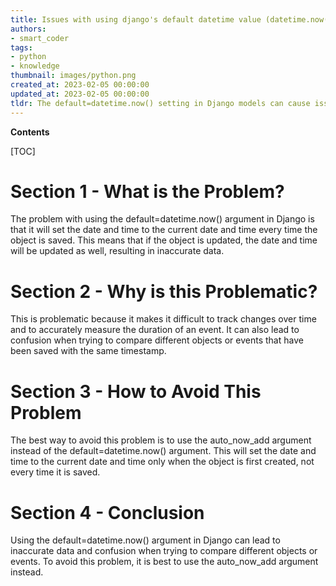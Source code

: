 ```yaml
---
title: Issues with using django's default datetime value (datetime.now())
authors:
- smart_coder
tags:
- python
- knowledge
thumbnail: images/python.png
created_at: 2023-02-05 00:00:00
updated_at: 2023-02-05 00:00:00
tldr: The default=datetime.now() setting in Django models can cause issues with timezone-aware datetime objects.
---
```


**Contents**

[TOC]

# Section 1 - What is the Problem?

The problem with using the default=datetime.now() argument in Django is that it will set the date and time to the current date and time every time the object is saved. This means that if the object is updated, the date and time will be updated as well, resulting in inaccurate data.

# Section 2 - Why is this Problematic?

This is problematic because it makes it difficult to track changes over time and to accurately measure the duration of an event. It can also lead to confusion when trying to compare different objects or events that have been saved with the same timestamp.

# Section 3 - How to Avoid This Problem

The best way to avoid this problem is to use the auto_now_add argument instead of the default=datetime.now() argument. This will set the date and time to the current date and time only when the object is first created, not every time it is saved.

# Section 4 - Conclusion

Using the default=datetime.now() argument in Django can lead to inaccurate data and confusion when trying to compare different objects or events. To avoid this problem, it is best to use the auto_now_add argument instead.
